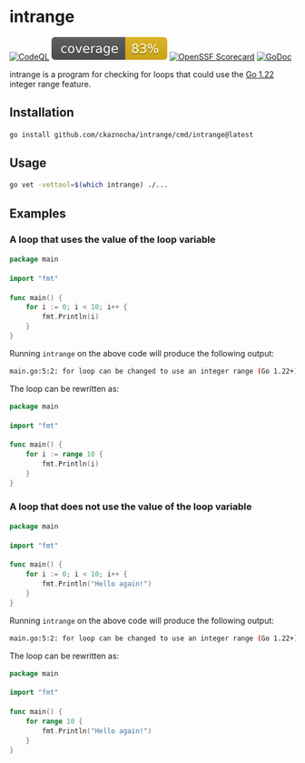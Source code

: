 # intrange

[![CodeQL](https://github.com/ckaznocha/intrange/actions/workflows/github-code-scanning/codeql/badge.svg)](https://github.com/ckaznocha/intrange/actions/workflows/github-code-scanning/codeql)
![coverage](https://raw.githubusercontent.com/ckaznocha/intrange/badges/.badges/main/coverage.svg)
[![OpenSSF Scorecard](https://api.scorecard.dev/projects/github.com/ckaznocha/intrange/badge)](https://scorecard.dev/viewer/?uri=github.com/ckaznocha/intrange)
[![GoDoc](https://godoc.org/github.com/ckaznocha/intrange?status.svg)](https://godoc.org/github.com/ckaznocha/intrange)

intrange is a program for checking for loops that could use the [Go 1.22](https://go.dev/ref/spec#Go_1.22) integer
range feature.

## Installation

```bash
go install github.com/ckaznocha/intrange/cmd/intrange@latest
```

## Usage

```bash
go vet -vettool=$(which intrange) ./...
```

## Examples

### A loop that uses the value of the loop variable

```go
package main

import "fmt"

func main() {
    for i := 0; i < 10; i++ {
        fmt.Println(i)
    }
}
```

Running `intrange` on the above code will produce the following output:

```bash
main.go:5:2: for loop can be changed to use an integer range (Go 1.22+)
```

The loop can be rewritten as:

```go
package main

import "fmt"

func main() {
    for i := range 10 {
        fmt.Println(i)
    }
}
```

### A loop that does not use the value of the loop variable

```go
package main

import "fmt"

func main() {
    for i := 0; i < 10; i++ {
        fmt.Println("Hello again!")
    }
}
```

Running `intrange` on the above code will produce the following output:

```bash
main.go:5:2: for loop can be changed to use an integer range (Go 1.22+)
```

The loop can be rewritten as:

```go
package main

import "fmt"

func main() {
    for range 10 {
        fmt.Println("Hello again!")
    }
}
```
